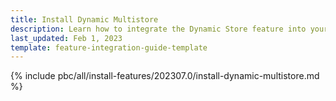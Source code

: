 ```yaml
---
title: Install Dynamic Multistore
description: Learn how to integrate the Dynamic Store feature into your project
last_updated: Feb 1, 2023
template: feature-integration-guide-template
---
```


{% include pbc/all/install-features/202307.0/install-dynamic-multistore.md %} <!-- To edit, see /_includes/pbc/all/install-features/202307.0/install-dynamic-multistore.md -->

